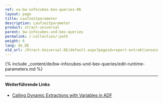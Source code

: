 ```yaml
---
ref: xu-bw-infocubes-bex-queries-06
layout: page
title: Laufzeitparameter
description: Laufzeitparameter
product: xtract-universal
parent: bw-infocubes-und-bex-queries
permalink: /:collection/:path
weight: 6
lang: de_DE
old_url: /Xtract-Universal-DE/default.aspx?pageid=report-extraktionseinstellungen
---
```

{% include _content/de/bw-infocubes-und-bex-queries/edit-runtime-parameters.md %}

*****

#### Weiterführende Links
- [Calling Dynamic Extractions with Variables in ADF](https://kb.theobald-software.com/xtract-universal/calling-dynamic-extractions-with-variables-in-adf)